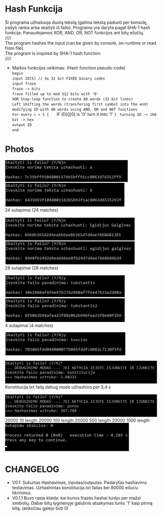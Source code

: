 # Hash Funkcija
 Ši programa užhašuoja duotą tekstą (galima tekstą paduoti per konsolę, įrašyti ranka arba skaityti iš failo). Programa yra daryta pagal SHA-1 hash funkcija. Panaudojamos XOR, AND, OR, NOT funkcijos ant bitų eilučių.  
////  
The program hashes the input (can be given by console, on-runtime or read from file).  
The program is inspired by SHA-1 hash function.  
////   
  
- Maišos funkcijos veikimas: (Hash function pseudo-code)  
  `begin`   
    `input ID[5] // 5x 32 bit FIXED binary codes`  
    `input fraze`  
    `fraze -> bits`  
    `fraze filled up to mod 512 bits with '0' `  
    `XOR Step-loop function to create 80 words (32 bit lines)`  
    `Left shifting the words (transfering first symbol into the end)`   
    `modifying ID with 80 words using AND, OR and NOT functions`  
    `For every i < 5 {  
    `   IF ID[i][0] is '0' turn it into '1'
    ` }  `
    `turning ID -> 160 bit -> hex`  
    `output ID`  
  `end`
  
# Photos
![](pic1.png)  
![](pic2.png)  
24 sutapimai (24 matches)  
  
![](pic3.png)  
![](pic4.png)  
28 sutapimai (28 matches)  
  
![](pic5.png)  
![](pic6.png)  
4 sutapimai (4 matches)  
  
![](pic7.png)  

![](pic8.png)  
Konstitucija.txt failą debug mode užhashino per 3,4 s  
  
![](pic9.png)  
20000 10 
length 20000 
100 length 
20000 500 length 
20000 1000 length  
![](pic10.png)  



# CHANGELOG
- V0.1: Sukurtas Hashavimas, inputas/outputas. Padarytas hashavimo testavimas. Uzhashintas konstitucija.txt failas bei 80000 eiluciu tikrinimui.
- V0.1.1 Buvo rasta klaida: kai kurios frazės hashai turėjo per mažai simbolių. Dabar bitų lygmenyje galutinis atsakymas turės '1' kaip pirmą bitą. (anksčiau galėjo būti 0)
